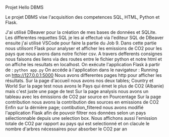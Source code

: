 Projet Hello DBMS

Le projet DBMS vise l'acquisition des competences SQL, HTML, Python et Flask.

J'ai utilisé DBeaver pour la création de mes bases de données et SQLite. Les differentes requettes SQL je les ai effectué via l'editeur SQL de DBeaver ensuite j'ai utilisé VSCode pour faire la partie du Job 9.
Dans cette partie nous utilisont Flask pour analyser et afficher les emissions de CO2 pour les pays que nous avons dans notre fichier csv.
A travers defferents consignes nous faisons des liens via des routes entre le fichier python et notre html et on affiche les resultats en localhost.
On exécute l'application Flask à partir de : `python app.py`
On accéde à l'application dans le navigateur : Running on http://127.0.0.1:5000
Nous avons differentes pages http pour afficher les résultats.
Sur la page d'accueil nous avons nos deux tables; Country et World
Sur la page test nous avons le Pays qui émet le plus de CO2 (Albanie) mais c'est juste une page de test
Sur la page analysis nous avons un tableau avec les émissions de CO2 par source en Pourcentage
Sur la page contribution nous avons la contribution des sources en emissions de CO2
Enfin sur la dérnière page; contibution_filtered nous avons modifié l'application Flask afin de pouvoir filtrer nos données selon un pays
sélectionnable depuis une selection box.
Nous affichons aussi l'emission totale de CO2 par rapport au pays qui est selectionné et on clacule le nombre d'arbres nécessaires pour absorber le CO2 par an
